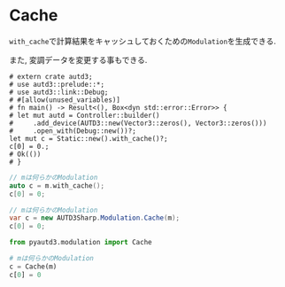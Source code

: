 # Cache

`with_cache`で計算結果をキャッシュしておくための`Modulation`を生成できる.

また, 変調データを変更する事もできる.

```rust,edition2021
# extern crate autd3;
# use autd3::prelude::*;
# use autd3::link::Debug;
# #[allow(unused_variables)]
# fn main() -> Result<(), Box<dyn std::error::Error>> {
# let mut autd = Controller::builder()
#     .add_device(AUTD3::new(Vector3::zeros(), Vector3::zeros()))
#     .open_with(Debug::new())?;
let mut c = Static::new().with_cache()?;
c[0] = 0.;
# Ok(())
# }
```

```cpp
// mは何らかのModulation
auto c = m.with_cache();
c[0] = 0;
```

```cs
// mは何らかのModulation
var c = new AUTD3Sharp.Modulation.Cache(m);
c[0] = 0;
```

```python
from pyautd3.modulation import Cache

# mは何らかのModulation
c = Cache(m)
c[0] = 0
```

